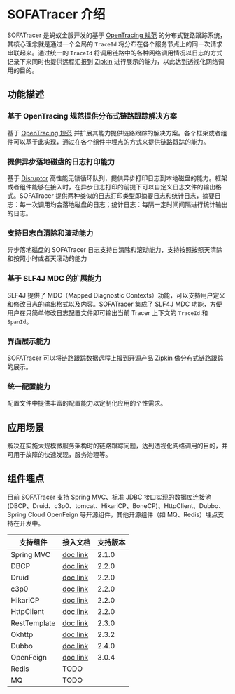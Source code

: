# SOFATracer 介绍

SOFATracer 是蚂蚁金服开发的基于 [OpenTracing 规范](http://opentracing.io/documentation/pages/spec.html) 的分布式链路跟踪系统，其核心理念就是通过一个全局的 `TraceId` 将分布在各个服务节点上的同一次请求串联起来。通过统一的 `TraceId` 将调用链路中的各种网络调用情况以日志的方式记录下来同时也提供远程汇报到 [Zipkin](https://zipkin.io/) 进行展示的能力，以此达到透视化网络调用的目的。

## 功能描述

### 基于 OpenTracing 规范提供分布式链路跟踪解决方案

基于 [OpenTracing 规范](http://opentracing.io/documentation/pages/spec.html) 并扩展其能力提供链路跟踪的解决方案。各个框架或者组件可以基于此实现，通过在各个组件中埋点的方式来提供链路跟踪的能力。

### 提供异步落地磁盘的日志打印能力

基于 [Disruptor](https://github.com/LMAX-Exchange/disruptor) 高性能无锁循环队列，提供异步打印日志到本地磁盘的能力。框架或者组件能够在接入时，在异步日志打印的前提下可以自定义日志文件的输出格式。SOFATracer 提供两种类似的日志打印类型即摘要日志和统计日志，摘要日志：每一次调用均会落地磁盘的日志；统计日志：每隔一定时间间隔进行统计输出的日志。

### 支持日志自清除和滚动能力

异步落地磁盘的 SOFATracer 日志支持自清除和滚动能力，支持按照按照天清除和按照小时或者天滚动的能力

### 基于 SLF4J MDC 的扩展能力

SLF4J 提供了 MDC（Mapped Diagnostic Contexts）功能，可以支持用户定义和修改日志的输出格式以及内容。SOFATracer 集成了 SLF4J MDC 功能，方便用户在只简单修改日志配置文件即可输出当前 Tracer 上下文的 `TraceId` 和 `SpanId`。

### 界面展示能力

SOFATracer 可以将链路跟踪数据远程上报到开源产品 [Zipkin](https://zipkin.io/) 做分布式链路跟踪的展示。

### 统一配置能力

配置文件中提供丰富的配置能力以定制化应用的个性需求。

## 应用场景

解决在实施大规模微服务架构时的链路跟踪问题，达到透视化网络调用的目的，并可用于故障的快速发现，服务治理等。

## 组件埋点

目前 SOFATracer 支持 Spring MVC、标准 JDBC 接口实现的数据库连接池(DBCP、Druid、c3p0、tomcat、HikariCP、BoneCP)、HttpClient、Dubbo、Spring Cloud OpenFeign 等开源组件，其他开源组件（如 MQ、Redis）埋点支持在开发中。

支持组件 | 接入文档 | 支持版本
--------- | -------------  | -------------
Spring MVC | [doc link](http://www.sofastack.tech/sofa-tracer/docs/Usage_Of_MVC) | 2.1.0
DBCP | [doc link](http://www.sofastack.tech/sofa-tracer/docs/Usage_Of_Datasource) | 2.2.0
Druid | [doc link](http://www.sofastack.tech/sofa-tracer/docs/Usage_Of_Datasource) | 2.2.0
c3p0 | [doc link](http://www.sofastack.tech/sofa-tracer/docs/Usage_Of_Datasource) | 2.2.0
HikariCP | [doc link](http://www.sofastack.tech/sofa-tracer/docs/Usage_Of_Datasource) | 2.2.0
HttpClient | [doc link](http://www.sofastack.tech/sofa-tracer/docs/Usage_Of_Datasource) | 2.2.0
RestTemplate | [doc link](http://www.sofastack.tech/sofa-tracer/docs/Usage_Of_RestTemplate) | 2.3.0
Okhttp | [doc link](http://www.sofastack.tech/sofa-tracer/docs/Usage_Of_Okhttp) | 2.3.2
Dubbo | [doc link](http://www.sofastack.tech/sofa-tracer/docs/Usage_Of_Dubbo) | 2.4.0
OpenFeign | [doc link](http://www.sofastack.tech/sofa-tracer/docs/Usage_Of_Dubbo) | 3.0.4
Redis | TODO | 
MQ | TODO | 

